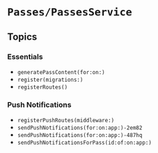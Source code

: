 # ``Passes/PassesService``

## Topics

### Essentials

- ``generatePassContent(for:on:)``
- ``register(migrations:)``
- ``registerRoutes()``

### Push Notifications

- ``registerPushRoutes(middleware:)``
- ``sendPushNotifications(for:on:app:)-2em82``
- ``sendPushNotifications(for:on:app:)-487hq``
- ``sendPushNotificationsForPass(id:of:on:app:)``
